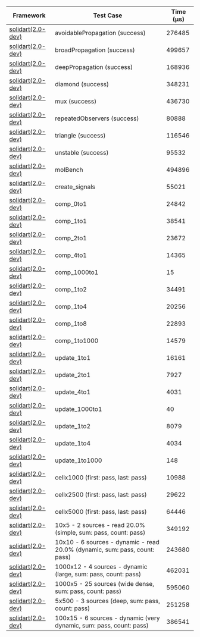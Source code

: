 | Framework | Test Case | Time (μs) |
| --- | --- | --- |
| [solidart(2.0-dev)](https://github.com/nank1ro/solidart/tree/dev) | avoidablePropagation (success) | 276485 |
| [solidart(2.0-dev)](https://github.com/nank1ro/solidart/tree/dev) | broadPropagation (success) | 499657 |
| [solidart(2.0-dev)](https://github.com/nank1ro/solidart/tree/dev) | deepPropagation (success) | 168936 |
| [solidart(2.0-dev)](https://github.com/nank1ro/solidart/tree/dev) | diamond (success) | 348231 |
| [solidart(2.0-dev)](https://github.com/nank1ro/solidart/tree/dev) | mux (success) | 436730 |
| [solidart(2.0-dev)](https://github.com/nank1ro/solidart/tree/dev) | repeatedObservers (success) | 80888 |
| [solidart(2.0-dev)](https://github.com/nank1ro/solidart/tree/dev) | triangle (success) | 116546 |
| [solidart(2.0-dev)](https://github.com/nank1ro/solidart/tree/dev) | unstable (success) | 95532 |
| [solidart(2.0-dev)](https://github.com/nank1ro/solidart/tree/dev) | molBench | 494896 |
| [solidart(2.0-dev)](https://github.com/nank1ro/solidart/tree/dev) | create_signals | 55021 |
| [solidart(2.0-dev)](https://github.com/nank1ro/solidart/tree/dev) | comp_0to1 | 24842 |
| [solidart(2.0-dev)](https://github.com/nank1ro/solidart/tree/dev) | comp_1to1 | 38541 |
| [solidart(2.0-dev)](https://github.com/nank1ro/solidart/tree/dev) | comp_2to1 | 23672 |
| [solidart(2.0-dev)](https://github.com/nank1ro/solidart/tree/dev) | comp_4to1 | 14365 |
| [solidart(2.0-dev)](https://github.com/nank1ro/solidart/tree/dev) | comp_1000to1 | 15 |
| [solidart(2.0-dev)](https://github.com/nank1ro/solidart/tree/dev) | comp_1to2 | 34491 |
| [solidart(2.0-dev)](https://github.com/nank1ro/solidart/tree/dev) | comp_1to4 | 20256 |
| [solidart(2.0-dev)](https://github.com/nank1ro/solidart/tree/dev) | comp_1to8 | 22893 |
| [solidart(2.0-dev)](https://github.com/nank1ro/solidart/tree/dev) | comp_1to1000 | 14579 |
| [solidart(2.0-dev)](https://github.com/nank1ro/solidart/tree/dev) | update_1to1 | 16161 |
| [solidart(2.0-dev)](https://github.com/nank1ro/solidart/tree/dev) | update_2to1 | 7927 |
| [solidart(2.0-dev)](https://github.com/nank1ro/solidart/tree/dev) | update_4to1 | 4031 |
| [solidart(2.0-dev)](https://github.com/nank1ro/solidart/tree/dev) | update_1000to1 | 40 |
| [solidart(2.0-dev)](https://github.com/nank1ro/solidart/tree/dev) | update_1to2 | 8079 |
| [solidart(2.0-dev)](https://github.com/nank1ro/solidart/tree/dev) | update_1to4 | 4034 |
| [solidart(2.0-dev)](https://github.com/nank1ro/solidart/tree/dev) | update_1to1000 | 148 |
| [solidart(2.0-dev)](https://github.com/nank1ro/solidart/tree/dev) | cellx1000 (first: pass, last: pass) | 10988 |
| [solidart(2.0-dev)](https://github.com/nank1ro/solidart/tree/dev) | cellx2500 (first: pass, last: pass) | 29622 |
| [solidart(2.0-dev)](https://github.com/nank1ro/solidart/tree/dev) | cellx5000 (first: pass, last: pass) | 64446 |
| [solidart(2.0-dev)](https://github.com/nank1ro/solidart/tree/dev) | 10x5 - 2 sources - read 20.0% (simple, sum: pass, count: pass) | 349192 |
| [solidart(2.0-dev)](https://github.com/nank1ro/solidart/tree/dev) | 10x10 - 6 sources - dynamic - read 20.0% (dynamic, sum: pass, count: pass) | 243680 |
| [solidart(2.0-dev)](https://github.com/nank1ro/solidart/tree/dev) | 1000x12 - 4 sources - dynamic (large, sum: pass, count: pass) | 462031 |
| [solidart(2.0-dev)](https://github.com/nank1ro/solidart/tree/dev) | 1000x5 - 25 sources (wide dense, sum: pass, count: pass) | 595060 |
| [solidart(2.0-dev)](https://github.com/nank1ro/solidart/tree/dev) | 5x500 - 3 sources (deep, sum: pass, count: pass) | 251258 |
| [solidart(2.0-dev)](https://github.com/nank1ro/solidart/tree/dev) | 100x15 - 6 sources - dynamic (very dynamic, sum: pass, count: pass) | 386541 |
